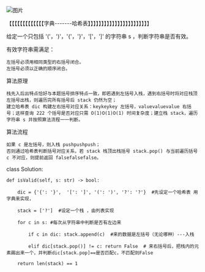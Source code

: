 ![图片](https://user-images.githubusercontent.com/38878365/181902966-9f5aba3e-8478-446e-a632-b79db8988e05.png)

【【【【【【【【【【【【【字典-------哈希表】】】】】】】】】】】】】】】】】】】】】】】



给定一个只包括 '('，')'，'{'，'}'，'['，']' 的字符串 s ，判断字符串是否有效。

有效字符串需满足：

    左括号必须用相同类型的右括号闭合。
    左括号必须以正确的顺序闭合。
 
 
 
 算法原理

    栈先入后出特点恰好与本题括号排序特点一致，即若遇到左括号入栈，遇到右括号时将对应栈顶左括号出栈，则遍历完所有括号后 stack 仍然为空；
    建立哈希表 dic 构建左右括号对应关系：keykeykey 左括号，valuevaluevalue 右括号；这样查询 222 个括号是否对应只需 O(1)O(1)O(1) 时间复杂度；建立栈 stack，遍历字符串 s 并按照算法流程一一判断。

算法流程

    如果 c 是左括号，则入栈 pushpushpush；
    否则通过哈希表判断括号对应关系，若 stack 栈顶出栈括号 stack.pop() 与当前遍历括号 c 不对应，则提前返回 falsefalsefalse。

    
class Solution:

    def isValid(self, s: str) -> bool:
    
        dic = {'{': '}',  '[': ']', '(': ')', '?': '?'}  #先设定一个哈希表 用字典来实现，
        
        stack = ['?']  #设定一个栈 ，由列表实现
        
        for c in s: #每次从字符串中判断是否有左边来
        
            if c in dic: stack.append(c)  #来的数据是左括号（无论哪种）---入栈
            
            elif dic[stack.pop()] != c: return False  # 来右括号后，把栈内的元素踢出来一个，并判断dic[stack.pop]==是否匹配c，不匹配则False
            
        return len(stack) == 1
